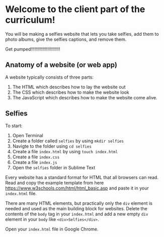 # Welcome to the client part of the curriculum!

You will be making a selfies website that lets you take selfies, add them to photo albums, give the selfies captions, and remove them.

Get pumped!!!!!!!!!!!!!!!!!!!!!!!

## Anatomy of a website (or web app)

A website typically consists of three parts:

1. The HTML which describes how to lay the website out
2. The CSS which describes how to make the website look
3. The JavaScript which describes how to make the website come alive.

## Selfies

To start:

1. Open Terminal
2. Create a folder called `selfies` by using `mkdir selfies`
3. Navigte to the folder using `cd selfies`
4. Create a file `index.html` by using `touch index.html`
5. Create a file `index.css`
6. Create a file `index.js`
7. Open the `selfies` folder in Sublime Text

Every website has a standard format for HTML that all browsers can read. Read and copy the example template from here https://www.w3schools.com/html/html_basic.asp and paste it in your `index.html` file.

There are many HTML elements, but practically only the `div` element is needed and used as the main building block for websites. Delete the contents of the `body` tag in your `index.html` and add a new empty `div` element in your `body` like `<div>Selfies</div>`.

Open your `index.html` file in Google Chrome.
